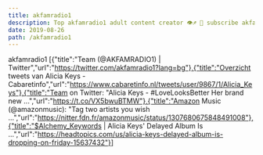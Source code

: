 ```yaml
---
title: akfamradio1
description: Top akfamradio1 adult content creator 👁♐️ 👑 subscribe akfamradio1 to my porn site below IG akfamradio1
date: 2019-08-26
path: /akfamradio1
---
```


akfamradio1
[{"title":"Team (@AKFAMRADIO1) | Twitter","url":"https://twitter.com/akfamradio1?lang=bg"},{"title":"Overzicht tweets van Alicia Keys - Cabaretinfo","url":"https://www.cabaretinfo.nl/tweets/user/9867/1/Alicia_Keys"},{"title":"Team on Twitter: \"Alicia Keys - #LoveLooksBetter Her brand new ...","url":"https://t.co/VX5bwuBTMW"},{"title":"Amazon Music (@amazonmusic): \"Tag two artists you wish ...","url":"https://nitter.fdn.fr/amazonmusic/status/1307680675848491008"},{"title":"$Alchemy_Keywords | Alicia Keys' Delayed Album Is ...","url":"https://headtopics.com/us/alicia-keys-delayed-album-is-dropping-on-friday-15637432"}]


